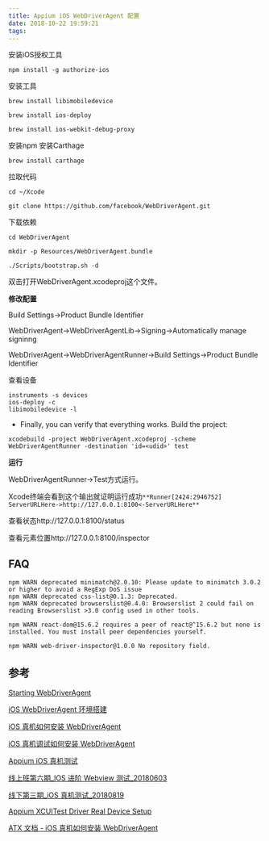 ```yaml
---
title: Appium iOS WebDriverAgent 配置
date: 2018-10-22 19:59:21
tags:
---
```


安装iOS授权工具

```shell
npm install -g authorize-ios
```



安装工具

```shell
brew install libimobiledevice

brew install ios-deploy

brew install ios-webkit-debug-proxy
```

安装npm
安装Carthage

```shell
brew install carthage
```

拉取代码

```shell
cd ~/Xcode

git clone https://github.com/facebook/WebDriverAgent.git
```

下载依赖

```shell
cd WebDriverAgent

mkdir -p Resources/WebDriverAgent.bundle

./Scripts/bootstrap.sh -d
```

双击打开WebDriverAgent.xcodeproj这个文件。

**修改配置**

Build Settings->Product Bundle Identifier

WebDriverAgent->WebDriverAgentLib->Signing->Automatically manage signinng

WebDriverAgent->WebDriverAgentRunner->Build Settings->Product Bundle Identifier

查看设备

```shell
instruments -s devices
ios-deploy -c
libimobiledevice -l
```

- Finally, you can verify that everything works. Build the project:

```
xcodebuild -project WebDriverAgent.xcodeproj -scheme WebDriverAgentRunner -destination 'id=<udid>' test
```

**运行**

WebDriverAgentRunner->Test方式运行。

Xcode终端会看到这个输出就证明运行成功`**Runner[2424:2946752] ServerURLHere->http://127.0.0.1:8100<-ServerURLHere** `

查看状态http://127.0.0.1:8100/status

查看元素位置http://127.0.0.1:8100/inspector

## FAQ

```
npm WARN deprecated minimatch@2.0.10: Please update to minimatch 3.0.2 or higher to avoid a RegExp DoS issue
npm WARN deprecated css-list@0.1.3: Deprecated.
npm WARN deprecated browserslist@0.4.0: Browserslist 2 could fail on reading Browserslist >3.0 config used in other tools.

npm WARN react-dom@15.6.2 requires a peer of react@^15.6.2 but none is installed. You must install peer dependencies yourself.

npm WARN web-driver-inspector@1.0.0 No repository field.
```

## 参考

[ Starting WebDriverAgent](https://github.com/facebook/WebDriverAgent/wiki/Starting-WebDriverAgent)

[iOS WebDriverAgent 环境搭建](https://blog.csdn.net/primefjt/article/details/78947480)

[iOS 真机如何安装 WebDriverAgent](https://testerhome.com/topics/7220)

[iOS 真机调试如何安装 WebDriverAgent](https://blog.yuhanle.com/2018/01/03/how-to-install-web-driver-agent-on-device/)

[Appium iOS 真机测试](https://testerhome.com/topics/15697)

[线上班第六期_IOS 进阶 Webview 测试_20180603](https://testerhome.com/topics/14460)

[线下第三期_iOS 真机测试_20180819](https://testerhome.com/topics/15669)

[Appium XCUITest Driver Real Device Setup](https://github.com/appium/appium/blob/master/docs/en/drivers/ios-xcuitest-real-devices.md)

[ATX 文档 - iOS 真机如何安装 WebDriverAgent](https://testerhome.com/topics/7220)

